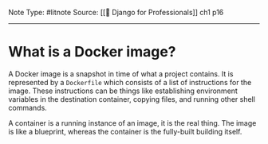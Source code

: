 Note Type: #litnote
Source: [[📖 Django for Professionals]] ch1 p16

---
# What is a Docker image?
A Docker image is a snapshot in time of what a project contains. It is represented by a `Dockerfile` which consists of a list of instructions for the image. These instructions can be things like establishing environment variables in the destination container, copying files, and running other shell commands.

A container is a running instance of an image, it is the real thing. The image is like a blueprint, whereas the container is the fully-built building itself.